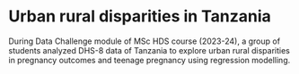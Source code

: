 # Urban rural disparities in Tanzania 
During Data Challenge module of MSc HDS course (2023-24), a group of students analyzed DHS-8 data of Tanzania to explore urban rural disparities in pregnancy outcomes and teenage pregnancy using regression modelling. 

